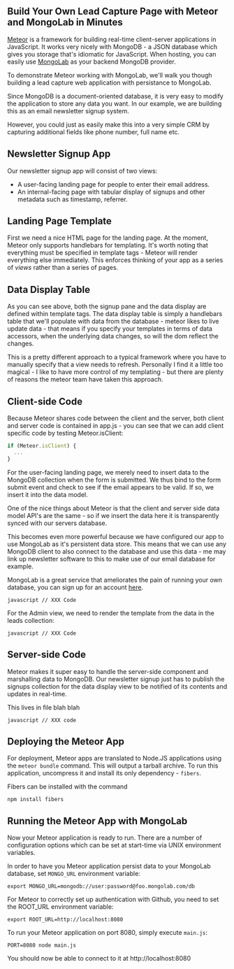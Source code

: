 ## Build Your Own Lead Capture Page with Meteor and MongoLab in Minutes

[Meteor](http://meteor.com) is a framework for building real-time client-server
applications in JavaScript. It works very nicely with MongoDB - a JSON database
which gives you storage that's idiomatic for JavaScript. When hosting, you can
easily use [MongoLab](http://mongolab.com) as your backend MongoDB provider.

To demonstrate Meteor working with MongoLab, we'll walk you though building a
lead capture web application with persistance to MongoLab.

Since MongoDB is a document-oriented database, it is very easy to modify the
application to store any data you want. In our example, we are building this as
an email newsletter signup system.

However, you could just as easily make this into a very simple CRM by capturing
additional fields like phone number, full name etc.

## Newsletter Signup App

Our newsletter signup app will consist of two views:

* A user-facing landing page for people to enter their email address.
* An internal-facing page with tabular display of signups and other metadata
  such as timestamp, referrer.

## Landing Page Template

First we need a nice HTML page for the landing page. At the moment, Meteor only
supports handlebars for templating. It's worth noting that everything must be
specified in template tags - Meteor will render everything else immediately.
This enforces thinking of your app as a series of _views_ rather than a series
of pages.

<script src="http://gist-it.appspot.com/github/FrozenRidge/mongolab-meteor-sample/blob/master/app/app.html"></script>


## Data Display Table

As you can see above, both the signup pane and the data display are defined
within template tags. The data display table is simply a handlebars table that
we'll populate with data from the database - meteor likes to live update data -
that means if you specify your templates in terms of data accessors, when the
underlying data changes, so will the dom reflect the changes.

This is a pretty different approach to a typical framework where you have to
manually specify that a view needs to refresh. Personally I find it a little too
magical - I like to have more control of my templating - but there are plenty of
reasons the meteor team have taken this approach.


## Client-side Code

Because Meteor shares code between the client and the server, both client and server
code is contained in app.js - you can see that we can add client specific code by
testing Meteor.isClient:

```javascript
if (Meteor.isClient) {
  ...
}
```

 For the user-facing landing page, we merely need to insert data to the
MongoDB collection when the form is submitted. We thus bind to the form submit
event and check to see if the email appears to be valid. If so, we insert it
into the data model.

One of the nice things about Meteor is that the client and server side data model
API's are the same - so if we insert the data here it is transparently synced with
our servers database.

This becomes even more powerful because we have configured our app to use MongoLab
as it's persistent data store. This means that we can use any MongoDB client to
also connect to the database and use this data - me may link up newsletter software
to this to make use of our email database for example.

MongoLab is a great service that ameliorates the pain of running your own database,
you can sign up for an account <a href = "https://mongolab.com/signup?referrer=frozenridge">here</a>.


```javascript // XXX Code ```

For the Admin view, we need to render the template from the data in the leads
collection:

```javascript // XXX Code ```

## Server-side Code

Meteor makes it super easy to handle the server-side component and marshalling
data to MongoDB. Our newsletter signup just has to publish the signups
collection for the data display view to be notified of its contents and updates
in real-time.

This lives in file blah blah

```javascript // XXX code ```


## Deploying the Meteor App

For deployment, Meteor apps are translated to Node.JS applications using the
`meteor bundle` command. This will output a tarball archive. To run this
application, uncompress it and install its only dependency - `fibers`.

Fibers can be installed with the command

`npm install fibers`

## Running the Meteor App with MongoLab

Now your Meteor application is ready to run. There are a number of
configuration options which can be set at start-time via UNIX environment
variables. 

In order to have you Meteor application persist data to your MongoLab database,
set `MONGO_URL` environment variable:

`export MONGO_URL=mongodb://user:password@foo.mongolab.com/db`

For Meteor to correctly set up authentication with Github, you need to set the ROOT_URL environment variable:

`export ROOT_URL=http://localhost:8080`

To run your Meteor application on port 8080, simply execute `main.js`:

`PORT=8080 node main.js`

You should now be able to connect to it at http://localhost:8080
